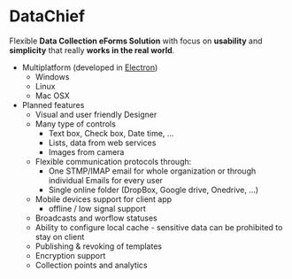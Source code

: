 # DataChief
Flexible **Data Collection eForms Solution** with focus on **usability** and **simplicity** that really **works in the real world**.
* Multiplatform (developed in [Electron](http://electron.atom.io/))
    * Windows
    * Linux
    * Mac OSX
* Planned features
    * Visual and user friendly Designer
    * Many type of controls
        * Text box, Check box, Date time, ...
        * Lists, data from web services
        * Images from camera
    * Flexible communication protocols through:
        * One STMP/IMAP email for whole organization or through individual Emails for every user
        * Single online folder (DropBox, Google drive, Onedrive, ...)
    * Mobile devices support for client app
        * offline / low signal support
    * Broadcasts and worflow statuses
    * Ability to configure local cache - sensitive data can be prohibited to stay on client
    * Publishing & revoking of templates
    * Encryption support
    * Collection points and analytics
        
